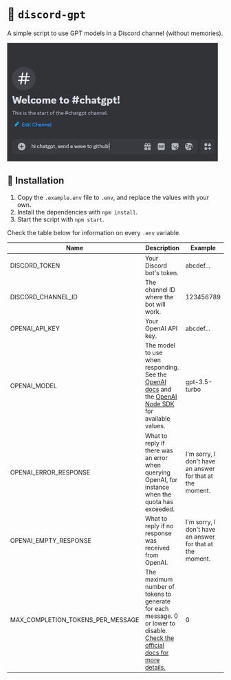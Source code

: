 # 🤖 `discord-gpt`

A simple script to use GPT models in a Discord channel (without memories).

![Showcase](assets/showcase.gif)

## 🧱 Installation

1. Copy the `.example.env` file to `.env`, and replace the values with your own.
2. Install the dependencies with `npm install`.
3. Start the script with `npm start`.

Check the table below for information on every `.env` variable.

| Name                              | Description                                                                                                                                                                                                                                                         | Example                                                   |
|-----------------------------------|---------------------------------------------------------------------------------------------------------------------------------------------------------------------------------------------------------------------------------------------------------------------|-----------------------------------------------------------|
| DISCORD_TOKEN                     | Your Discord bot's token.                                                                                                                                                                                                                                           | abcdef...                                                 |
| DISCORD_CHANNEL_ID                | The channel ID where the bot will work.                                                                                                                                                                                                                             | 123456789                                                 |
| OPENAI_API_KEY                    | Your OpenAI API key.                                                                                                                                                                                                                                                | abcdef...                                                 |
| OPENAI_MODEL                      | The model to use when responding. See the [OpenAI docs](https://platform.openai.com/docs/models/model-endpoint-compatibility) and the [OpenAI Node SDK](https://github.com/openai/openai-node/blob/master/src/resources/chat/chat.ts#L11-L44) for available values. | gpt-3.5-turbo                                             |
| OPENAI_ERROR_RESPONSE             | What to reply if there was an error when querying OpenAI, for instance when the quota has exceeded.                                                                                                                                                                 | I'm sorry, I don't have an answer for that at the moment. |
| OPENAI_EMPTY_RESPONSE             | What to reply if no response was received from OpenAI.                                                                                                                                                                                                              | I'm sorry, I don't have an answer for that at the moment. |
| MAX_COMPLETION_TOKENS_PER_MESSAGE | The maximum number of tokens to generate for each message. 0 or lower to disable. [Check the official docs for more details.](https://platform.openai.com/docs/guides/reasoning/controlling-costs)                                                                  | 0                                                         |
